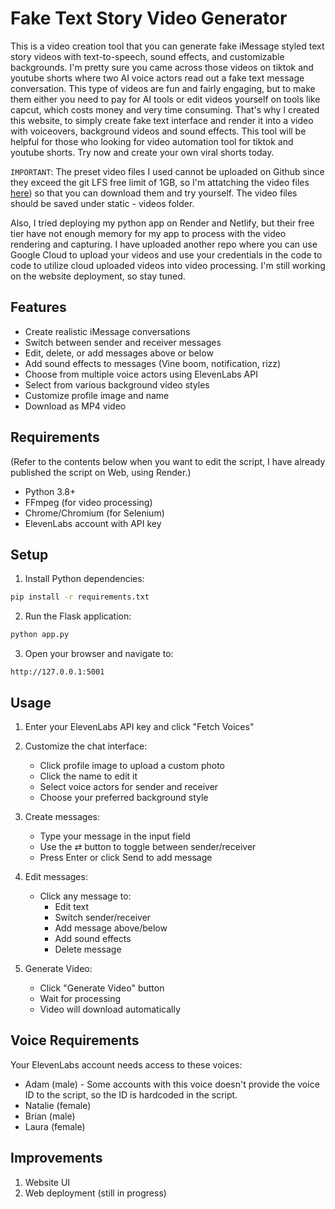 # Fake Text Story Video Generator

This is a video creation tool that you can generate fake iMessage styled text story videos with text-to-speech, sound effects, and customizable backgrounds.
I'm pretty sure you came across those videos on tiktok and youtube shorts where two AI voice actors read out a fake text message conversation. This type of videos are fun and fairly engaging, but to make them either you need to pay for AI tools or edit videos yourself on tools like capcut, which costs money and very time consuming. That's why I created this website, to simply create fake text interface and render it into a video with voiceovers, background videos and sound effects. This tool will be helpful for those who looking for video automation tool for tiktok and youtube shorts. Try now and create your own viral shorts today.


`IMPORTANT`: The preset video files I used cannot be uploaded on Github since they exceed the git LFS free limit of 1GB, so I'm attatching the video files [here](https://drive.google.com/drive/folders/1lu_HuPx0Tkpa6w7N-8zQUdPmch9Kr-tY?usp=sharing)) so that you can download them and try yourself. The video files should be saved under static - videos folder. 

Also, I tried deploying my python app on Render and Netlify, but their free tier have not enough memory for my app to process with the video rendering and capturing. I have uploaded another repo where you can use Google Cloud to upload your videos and use your credentials in the code to code to utilize cloud uploaded videos into video processing. I'm still working on the website deployment, so stay tuned. 

## Features

- Create realistic iMessage conversations
- Switch between sender and receiver messages
- Edit, delete, or add messages above or below
- Add sound effects to messages (Vine boom, notification, rizz)
- Choose from multiple voice actors using ElevenLabs API
- Select from various background video styles
- Customize profile image and name
- Download as MP4 video

## Requirements
(Refer to the contents below when you want to edit the script, I have already published the script on Web, using Render.)

- Python 3.8+
- FFmpeg (for video processing)
- Chrome/Chromium (for Selenium)
- ElevenLabs account with API key

## Setup

1. Install Python dependencies:
```bash
pip install -r requirements.txt
```

2. Run the Flask application:
```bash
python app.py
```

3. Open your browser and navigate to:
```
http://127.0.0.1:5001
```

## Usage

1. Enter your ElevenLabs API key and click "Fetch Voices"
2. Customize the chat interface:
   - Click profile image to upload a custom photo
   - Click the name to edit it
   - Select voice actors for sender and receiver
   - Choose your preferred background style

3. Create messages:
   - Type your message in the input field
   - Use the ⇄ button to toggle between sender/receiver
   - Press Enter or click Send to add message

4. Edit messages:
   - Click any message to:
     - Edit text
     - Switch sender/receiver
     - Add message above/below
     - Add sound effects
     - Delete message

5. Generate Video:
   - Click "Generate Video" button
   - Wait for processing
   - Video will download automatically

## Voice Requirements

Your ElevenLabs account needs access to these voices:
- Adam (male) - Some accounts with this voice doesn't provide the voice ID to the script, so the ID is hardcoded in the script.
- Natalie (female)
- Brian (male)
- Laura (female)

## Improvements
1. Website UI
2. Web deployment (still in progress)
